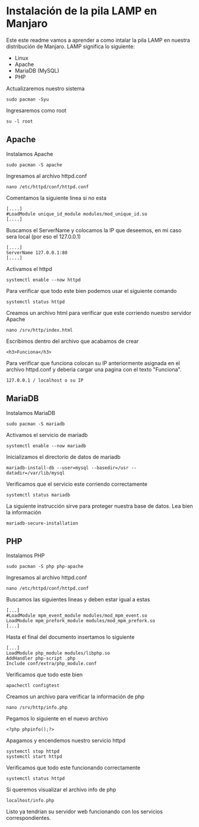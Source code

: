 # Instalación de la pila LAMP en Manjaro

Este este readme vamos a aprender a como intalar la pila LAMP en nuestra distribución de Manjaro.
LAMP significa lo siguiente:
- Linux
- Apache
- MariaDB (MySQL)
- PHP

Actualizaremos nuestro sistema
```
sudo pacman -Syu
```

Ingresaremos como root
```
su -l root
```

## Apache
Instalamos Apache
```
sudo pacman -S apache
```

Ingresamos al archivo httpd.conf
```
nano /etc/httpd/conf/httpd.conf
```
Comentamos la siguiente linea si no esta
```
[....]
#LoadModule unique_id_module modules/mod_unique_id.so
[....]
```
Buscamos el ServerName y colocamos la IP que deseemos, en mi caso sera local (por eso el 127.0.0.1)
```
[....]
ServerName 127.0.0.1:80
[....]
```

Activamos el httpd
```
systemctl enable --now httpd
```
Para verificar que todo este bien podemos usar el siguiente comando
```
systemctl status httpd
```

Creamos un archivo html para verificar que este corriendo nuestro servidor Apache
```
nano /srv/http/index.html
```
Escribimos dentro del archivo que acabamos de crear 
```
<h3>Funciona</h3>
```
Para verificar que funciona colocan su IP anteriormente asignada en el archivo httpd.conf y deberia cargar una pagina con el texto "Funciona".
```
127.0.0.1 / localhost o su IP
```

## MariaDB
Instalamos MariaDB
```
sudo pacman -S mariadb
```
Activamos el servicio de mariadb
```
systemctl enable --now mariadb
```
Inicializamos el directorio de datos de mariadb
```
mariadb-install-db --user=mysql --basedir=/usr --datadir=/var/lib/mysql
```

Verificamos que el servicio este corriendo correctamente 
```
systemctl status mariadb
```

La siguiente instrucción sirve para proteger nuestra base de datos. Lea bien la información
```
mariadb-secure-installation
```

## PHP
Instalamos PHP
```
sudo pacman -S php php-apache
```
Ingresamos al archivo httpd.conf
```
nano /etc/httpd/conf/httpd.conf
```
Buscamos las siguientes lineas y deben estar igual a estas
```
[...]
#LoadModule mpm_event_module modules/mod_mpm_event.so
LoadModule mpm_prefork_module modules/mod_mpm_prefork.so
[...]
```
Hasta el final del documento insertamos lo siguiente

```
[...]
LoadModule php_module modules/libphp.so
AddHandler php-script .php
Include conf/extra/php_module.conf
```
Verificamos que todo este bien
```
apachectl configtest
```

Creamos un archivo para verificar la información de php
```
nano /srv/http/info.php
```

Pegamos lo siguiente en el nuevo archivo
```
<?php phpinfo();?>
```
Apagamos y encendemos nuestro servicio httpd
```
systemctl stop httpd
systemctl start httpd
```
Verificamos que todo este funcionando correctamente
```
systemctl status httpd
```
Si queremos visualizar el archivo info de php
```
localhost/info.php
```

Listo ya tendrian su servidor web funcionando con los servicios correspondientes.
